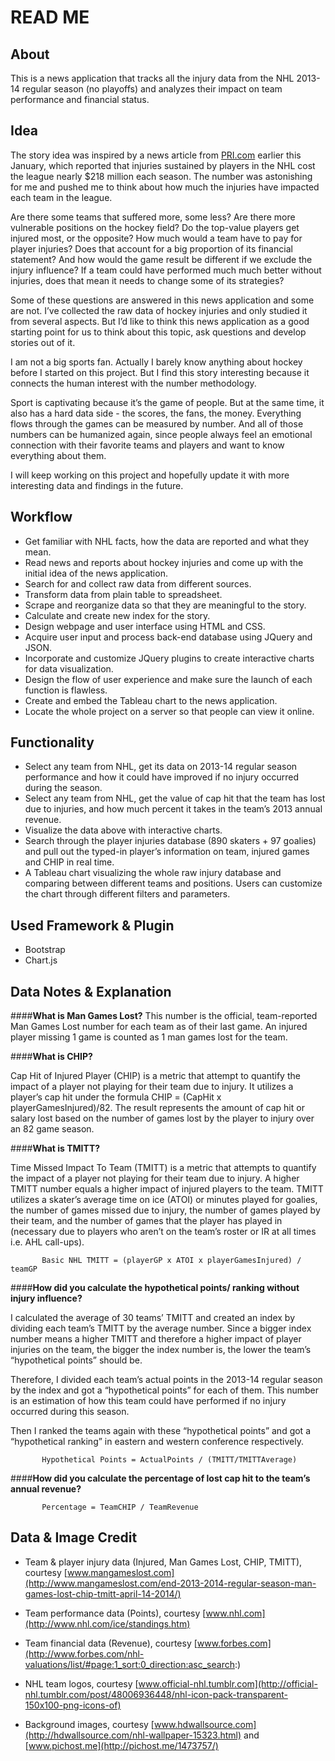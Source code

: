 READ ME
==========

About
----------------------
This is a news application that tracks all the injury data from the NHL 2013-14 regular season (no playoffs) and analyzes their impact on team performance and financial status.


Idea
----------------------
The story idea was inspired by a news article from [PRI.com](http://www.pri.org/stories/2014-01-21/new-medical-report-puts-price-nhl-hockey-injuries) earlier this January, which reported that injuries sustained by players in the NHL cost the league nearly $218 million each season. The number was astonishing for me and pushed me to think about how much the injuries have impacted each team in the league.

Are there some teams that suffered more, some less? Are there more vulnerable positions on the hockey field? Do the top-value players get injured most, or the opposite? How much would a team have to pay for player injuries? Does that account for a big proportion of its financial statement? And how would the game result be different if we exclude the injury influence? If a team could have performed much much better without injuries, does that mean it needs to change some of its strategies?

Some of these questions are answered in this news application and some are not. I’ve collected the raw data of hockey injuries and only studied it from several aspects. But I’d like to think this news application as a good starting point for us to think about this topic, ask questions and develop stories out of it.

I am not a big sports fan. Actually I barely know anything about hockey before I started on this project. But I find this story interesting because it connects the human interest with the number methodology. 

Sport is captivating because it’s the game of people. But at the same time, it also has a hard data side - the scores, the fans, the money. Everything flows through the games can be measured by number. And all of those numbers can be humanized again, since people always feel an emotional connection with their favorite teams and players and want to know everything about them.

I will keep working on this project and hopefully update it with more interesting data and findings in the future.

Workflow
----------------------
- Get familiar with NHL facts, how the data are reported and what they mean.
- Read news and reports about hockey injuries and come up with the initial idea of the news application.
- Search for and collect raw data from different sources.
- Transform data from plain table to spreadsheet.
- Scrape and reorganize data so that they are meaningful to the story.
- Calculate and create new index for the story.
- Design webpage and user interface using HTML and CSS.
- Acquire user input and process back-end database using JQuery and JSON.
- Incorporate and customize JQuery plugins to create interactive charts for data visualization.
- Design the flow of user experience and make sure the launch of each function is flawless.
- Create and embed the Tableau chart to the news application.
- Locate the whole project on a server so that people can view it online.

Functionality
----------------------
- Select any team from NHL, get its data on 2013-14 regular season performance and how it could have improved if no injury occurred during the season.
- Select any team from NHL, get the value of cap hit that the team has lost due to injuries, and how much percent it takes in the team’s 2013 annual revenue.
- Visualize the data above with interactive charts.  
- Search through the player injuries database (890 skaters + 97 goalies) and pull out the typed-in player’s information on team, injured games and CHIP in real time.
- A Tableau chart visualizing the whole raw injury database and comparing between different teams and positions. Users can customize the chart through different filters and parameters. 

Used Framework & Plugin
----------------------
- Bootstrap
- Chart.js

Data Notes & Explanation
----------------------

####<b>What is Man Games Lost?</b>
This number is the official, team-reported Man Games Lost number for each team as of their last game. An injured player missing 1 game is counted as 1 man games lost for the team. 

####<b>What is CHIP?</b>

Cap Hit of Injured Player (CHIP) is a metric that attempt to quantify the impact of a player not playing for their team due to injury. It utilizes a player’s cap hit under the formula CHIP = (CapHit x playerGamesInjured)/82. The result represents the amount of cap hit or salary lost based on the number of games lost by the player to injury over an 82 game season.

####<b>What is TMITT?</b>

Time Missed Impact To Team (TMITT) is a metric that attempts to quantify the impact of a player not playing for their team due to injury. A higher TMITT number equals a higher impact of injured players to the team. TMITT utilizes a skater’s average time on ice (ATOI) or minutes played for goalies, the number of games missed due to injury, the number of games played by their team, and the number of games that the player has played in (necessary due to players who aren’t on the team’s roster or IR at all times i.e. AHL call-ups).

           Basic NHL TMITT = (playerGP x ATOI x playerGamesInjured) / teamGP

####<b>How did you calculate the hypothetical points/ ranking without injury influence?</b>

I calculated the average of 30 teams’ TMITT and created an index by dividing each team’s TMITT by the average number. Since a bigger index number means a higher TMITT and therefore a higher impact of player injuries on the team, the bigger the index number is, the lower the team’s “hypothetical points” should be. 

Therefore, I divided each team’s actual points in the 2013-14 regular season by the index and got a “hypothetical points” for each of them. This number is an estimation of how this team could have performed if no injury occurred during this season. 

Then I ranked the teams again with these “hypothetical points” and got a “hypothetical ranking” in eastern and western conference respectively.

           Hypothetical Points = ActualPoints / (TMITT/TMITTAverage) 

####<b>How did you calculate the percentage of lost cap hit to the team’s annual revenue?</b>

           Percentage = TeamCHIP / TeamRevenue

Data & Image Credit
----------------------
- Team & player injury data (Injured, Man Games Lost, CHIP, TMITT),  courtesy [www.mangameslost.com](http://www.mangameslost.com/end-2013-2014-regular-season-man-games-lost-chip-tmitt-april-14-2014/)

- Team performance data (Points), courtesy [www.nhl.com](http://www.nhl.com/ice/standings.htm)

- Team financial data (Revenue), courtesy [www.forbes.com](http://www.forbes.com/nhl-valuations/list/#page:1_sort:0_direction:asc_search:)

- NHL team logos, courtesy [www.official-nhl.tumblr.com](http://official-nhl.tumblr.com/post/48006936448/nhl-icon-pack-transparent-150x100-png-icons-of)

- Background images, courtesy [www.hdwallsource.com](http://hdwallsource.com/nhl-wallpaper-15323.html) and [www.pichost.me](http://pichost.me/1473757/)
